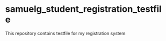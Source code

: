 # samuelg_student_registration_testfile
This repository contains testfile for my registration system 
